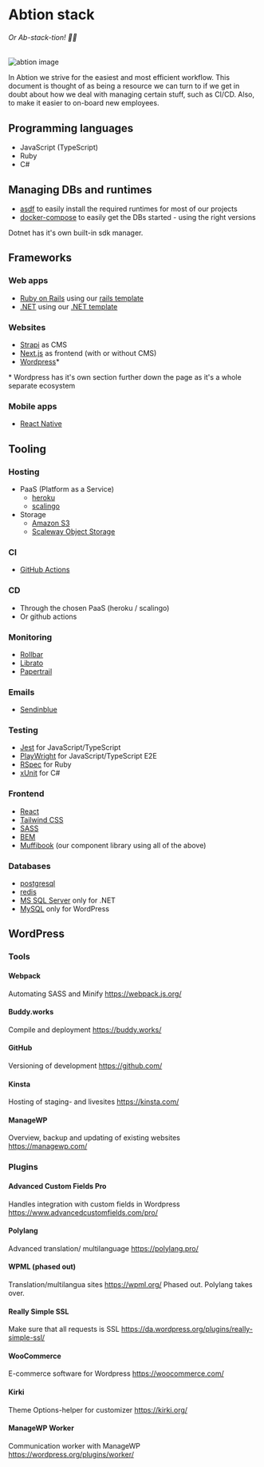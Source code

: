 # Abtion stack
###### Or Ab-*stack*-tion!  🤦‍♂️
![abtion image](https://media.giphy.com/media/ZVik7pBtu9dNS/giphy.gif)

In Abtion we strive for the easiest and most efficient workflow.
This document is thought of as being a resource we can turn to if we get in doubt about how we deal with managing certain stuff, such as CI/CD.
Also, to make it easier to on-board new employees.

## Programming languages

- JavaScript (TypeScript)
- Ruby
- C#

## Managing DBs and runtimes
- [asdf](https://asdf-vm.com/) to easily install the required runtimes for most of our projects
- [docker-compose](https://docs.docker.com/compose/) to easily get the DBs started - using the right versions

Dotnet has it's own built-in sdk manager.

## Frameworks

### Web apps

- [Ruby on Rails](https://rubyonrails.org/) using our [rails template](https://github.com/abtion/muffi)
- [.NET](https://dotnet.microsoft.com/en-us/) using our [.NET template](https://github.com/abtion/muffi.net)

### Websites
- [Strapi](https://strapi.io/) as CMS
- [Next.js](nextjs.org/) as frontend (with or without CMS)
- [Wordpress](https://wordpress.com/)*

\* Wordpress has it's own section further down the page as it's a whole separate ecosystem

### Mobile apps
- [React Native](https://reactnative.dev/)

## Tooling

### Hosting
- PaaS (Platform as a Service)
  - [heroku](https://heroku.com)
  - [scalingo](https://scalingo.com/)
- Storage
  - [Amazon S3](https://aws.amazon.com/s3/)
  - [Scaleway Object Storage](https://www.scaleway.com/en/object-storage/)

### CI
- [GitHub Actions](https://github.com/features/actions)

### CD
- Through the chosen PaaS (heroku / scalingo)
- Or github actions

### Monitoring
- [Rollbar](https://elements.heroku.com/addons/rollbar)
- [Librato](https://elements.heroku.com/addons/librato)
- [Papertrail](https://www.papertrail.com/)

### Emails
- [Sendinblue](https://www.sendinblue.com/)

### Testing
- [Jest](https://jestjs.io/) for JavaScript/TypeScript
- [PlayWright](https://playwright.dev/) for JavaScript/TypeScript E2E
- [RSpec](https://rspec.info/) for Ruby
- [xUnit](https://xunit.net/) for C#

### Frontend
- [React](https://react.dev/)
- [Tailwind CSS](https://tailwindcss.com/)
- [SASS](https://sass-lang.com/)
- [BEM](https://getbem.com/)
- [Muffibook](https://muffibook.abtion.com/) (our component library using all of the above)

### Databases
- [postgresql](https://www.postgresql.org/)
- [redis](https://redis.io/)
- [MS SQL Server](https://www.microsoft.com/en-us/sql-server/) only for .NET
- [MySQL](https://www.mysql.com/) only for WordPress

## WordPress

### Tools

#### Webpack
Automating SASS and Minify
https://webpack.js.org/

#### Buddy.works
Compile and deployment
https://buddy.works/

#### GitHub
Versioning of development
https://github.com/

#### Kinsta
Hosting of staging- and livesites
https://kinsta.com/

#### ManageWP
Overview, backup and updating of existing websites
https://managewp.com/

### Plugins

#### Advanced Custom Fields Pro
Handles integration with custom fields in Wordpress
https://www.advancedcustomfields.com/pro/

#### Polylang
Advanced translation/ multilanguage
https://polylang.pro/

#### WPML (phased out)
Translation/multilangua sites
https://wpml.org/
Phased out. Polylang takes over.

#### Really Simple SSL
Make sure that all requests is SSL
https://da.wordpress.org/plugins/really-simple-ssl/

#### WooCommerce
E-commerce software for Wordpress
https://woocommerce.com/

#### Kirki
Theme Options-helper for customizer
https://kirki.org/

#### ManageWP Worker
Communication worker with ManageWP
https://wordpress.org/plugins/worker/
